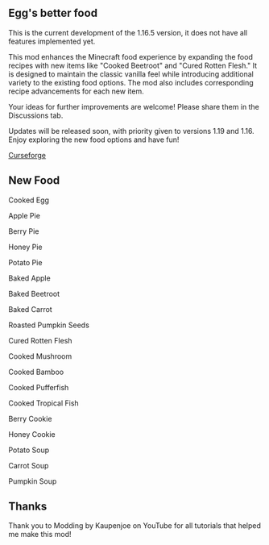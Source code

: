 ## Egg's better food ##

This is the current development of the 1.16.5 version, it does not have all features implemented yet.

This mod enhances the Minecraft food experience by expanding the food recipes with new items like "Cooked Beetroot" and "Cured Rotten Flesh." It is designed to maintain the classic vanilla feel while introducing additional variety to the existing food options. The mod also includes corresponding recipe advancements for each new item.

Your ideas for further improvements are welcome! Please share them in the Discussions tab.

Updates will be released soon, with priority given to versions 1.19 and 1.16. Enjoy exploring the new food options and have fun!

[Curseforge](https://www.curseforge.com/minecraft/mc-mods/eggs-better-vanilla-food)


## New Food ##

Cooked Egg <br>

Apple Pie<br>

Berry Pie<br>

Honey Pie<br>

Potato Pie<br>

Baked Apple<br>

Baked Beetroot<br>

Baked Carrot<br>

Roasted Pumpkin Seeds<br>

Cured Rotten Flesh<br>

Cooked Mushroom<br>

Cooked Bamboo<br>

Cooked Pufferfish<br>

Cooked Tropical Fish<br>

Berry Cookie<br>

Honey Cookie<br>

Potato Soup<br>

Carrot Soup<br>

Pumpkin Soup
<br>

## Thanks ##
Thank you to Modding by Kaupenjoe on YouTube for all tutorials that helped me make this mod!
